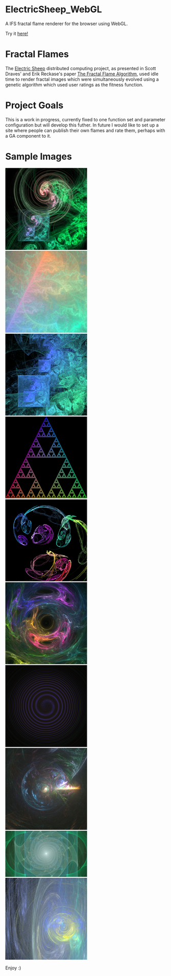 # ElectricSheep_WebGL
A IFS fractal flame renderer for the browser using WebGL.

Try it [here!](http://richardassar.github.io/ElectricSheep_WebGL/)

# Fractal Flames
The [Electric Sheep](https://en.wikipedia.org/wiki/Electric_Sheep) distributed computing project, as presented in Scott Draves' and Erik Reckase's paper [The Fractal Flame Algorithm](http://flam3.com/flame.pdf),
used idle time to render fractal images which were simultaneously evolved using a genetic algorithm which used user ratings as the fitness function.

# Project Goals
This is a work in progress, currently fixed to one function set and parameter configuration but will develop this futher. In future I would like to set up a site where people can publish their own flames and rate them, perhaps with a GA component to it.

# Sample Images
<img src="https://github.com/richardassar/ElectricSheep_WebGL/raw/master/images/flame-1.png" width="256px"/>  <img src="https://github.com/richardassar/ElectricSheep_WebGL/raw/master/images/flame-2.png" width="256px"/> <img src="https://github.com/richardassar/ElectricSheep_WebGL/raw/master/images/flame-3.png" width="256px"/> <img src="https://github.com/richardassar/ElectricSheep_WebGL/raw/master/images/flame-4.png" width="256px"/> <img src="https://github.com/richardassar/ElectricSheep_WebGL/raw/master/images/flame-5.png" width="256px"/> <img src="https://github.com/richardassar/ElectricSheep_WebGL/raw/master/images/flame-6.png" width="256px"/> <img src="https://github.com/richardassar/ElectricSheep_WebGL/raw/master/images/flame-7.png" width="256px"/> <img src="https://github.com/richardassar/ElectricSheep_WebGL/raw/master/images/flame-8.png" width="256px"/>  <img src="https://github.com/richardassar/ElectricSheep_WebGL/raw/master/images/flame-9.jpg" width="256px"/> <img src="https://github.com/richardassar/ElectricSheep_WebGL/raw/master/images/flame-10.png" width="256px"/>

Enjoy :)
